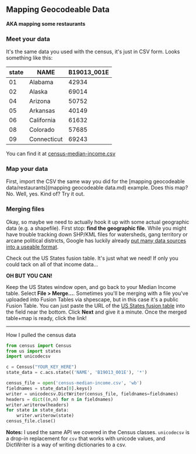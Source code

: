 ## Mapping Geocodeable Data

**AKA mapping some restaurants**

### Meet your data

It's the same data you used with the census, it's just in CSV form. Looks something like this:

|state|NAME|B19013_001E|
|---|---|---|
|01|Alabama|42934|
|02|Alaska|69014|
|04|Arizona|50752|
|05|Arkansas|40149|
|06|California|61632|
|08|Colorado|57685|
|09|Connecticut|69243|

You can find it at [census-median-income.csv](census-median-income.csv)

### Map your data

First, import the CSV the same way you did for the [mapping geocodeable data/restaurants](mapping geocodeable data.md) example. Does this map? No. Well, yes. Kind of? Try it out.

### Merging files

Okay, so maybe we need to actually hook it up with some actual geographic data (e.g. a shapefile). First stop: **find the geographic file**. While you might have trouble tracking down SHP/KML files for watersheds, gang territory or arcane political districts, Google has luckily already [put many data sources into a useable format](https://support.google.com/fusiontables/answer/1182141?hl=en). 

Check out the US States fusion table. It's just what we need! If only you could tack on all of that income data...

**OH BUT YOU CAN!**

Keep the US States window open, and go back to your Median Income table. Select **File > Merge...**. Sometimes you'll be merging with a file you've uploaded into Fusion Tables via shpescape, but in this case it's a public Fusion Table. You can just paste the URL of the [US States fusion table](https://www.google.com/fusiontables/data?docid=17aT9Ud-YnGiXdXEJUyycH2ocUqreOeKGbzCkUw) into the field near the bottom. Click **Next** and give it a minute. Once the merged table+map is ready, click the link!

---

How I pulled the census data

```python
from census import Census
from us import states
import unicodecsv

c = Census("YOUR_KEY_HERE")
state_data = c.acs.state(('NAME', 'B19013_001E'), '*')

census_file = open('census-median-income.csv', 'wb')
fieldnames = state_data[0].keys()
writer = unicodecsv.DictWriter(census_file, fieldnames=fieldnames)
headers = dict((n,n) for n in fieldnames)
writer.writerow(headers)
for state in state_data:
    writer.writerow(state)
census_file.close()
```

**Notes:** I used the same API we covered in the Census classes. `unicodecsv` is a drop-in replacement for `csv` that works with unicode values, and DictWriter is a way of writing dictionaries to a csv.